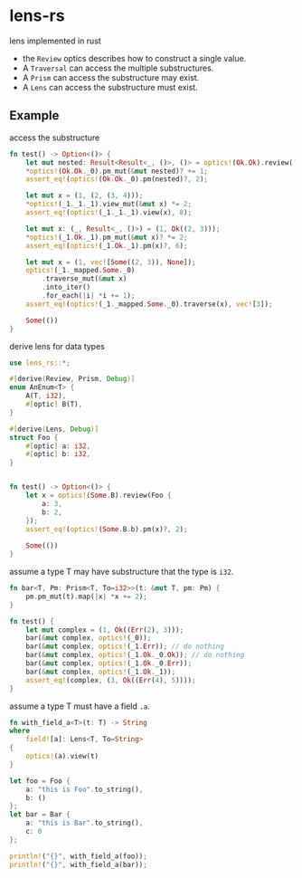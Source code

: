 # lens-rs
lens implemented in rust

* the `Review` optics describes how to construct a single value.
* A `Traversal` can access the multiple substructures.
* A `Prism` can access the substructure may exist.
* A `Lens` can access the substructure must exist.

## Example
access the substructure
```rust
fn test() -> Option<()> {
    let mut nested: Result<Result<_, ()>, ()> = optics!(Ok.Ok).review((1, 2));
    *optics!(Ok.Ok._0).pm_mut(&mut nested)? += 1;
    assert_eq!(optics!(Ok.Ok._0).pm(nested)?, 2);

    let mut x = (1, (2, (3, 4)));
    *optics!(_1._1._1).view_mut(&mut x) *= 2;
    assert_eq!(optics!(_1._1._1).view(x), 8);

    let mut x: (_, Result<_, ()>) = (1, Ok((2, 3)));
    *optics!(_1.Ok._1).pm_mut(&mut x)? *= 2;
    assert_eq!(optics!(_1.Ok._1).pm(x)?, 6);

    let mut x = (1, vec![Some((2, 3)), None]);
    optics!(_1._mapped.Some._0)
        .traverse_mut(&mut x)
        .into_iter()
        .for_each(|i| *i += 1);
    assert_eq!(optics!(_1._mapped.Some._0).traverse(x), vec![3]);

    Some(())
}
```

derive lens for data types
```rust
use lens_rs::*;

#[derive(Review, Prism, Debug)]
enum AnEnum<T> {
    A(T, i32),
    #[optic] B(T),
}

#[derive(Lens, Debug)]
struct Foo {
    #[optic] a: i32,
    #[optic] b: i32,
}


fn test() -> Option<()> {
    let x = optics!(Some.B).review(Foo {
        a: 3,
        b: 2,
    });
    assert_eq!(optics!(Some.B.b).pm(x)?, 2);
    
    Some(())
}
```

assume a type T may have substructure that the type is `i32`.
```rust
fn bar<T, Pm: Prism<T, To=i32>>(t: &mut T, pm: Pm) {
    pm.pm_mut(t).map(|x| *x += 2);
}

fn test() {
    let mut complex = (1, Ok((Err(2), 3)));
    bar(&mut complex, optics!(_0));
    bar(&mut complex, optics!(_1.Err)); // do nothing
    bar(&mut complex, optics!(_1.Ok._0.Ok)); // do nothing
    bar(&mut complex, optics!(_1.Ok._0.Err));
    bar(&mut complex, optics!(_1.Ok._1));
    assert_eq!(complex, (3, Ok((Err(4), 5))));
}
```

assume a type T must have a field `.a`.
```rust
fn with_field_a<T>(t: T) -> String
where
    field![a]: Lens<T, To=String>
{
    optics!(a).view(t)
}

let foo = Foo {
    a: "this is Foo".to_string(),
    b: ()
};
let bar = Bar {
    a: "this is Bar".to_string(),
    c: 0
};

println!("{}", with_field_a(foo));
println!("{}", with_field_a(bar));
```
